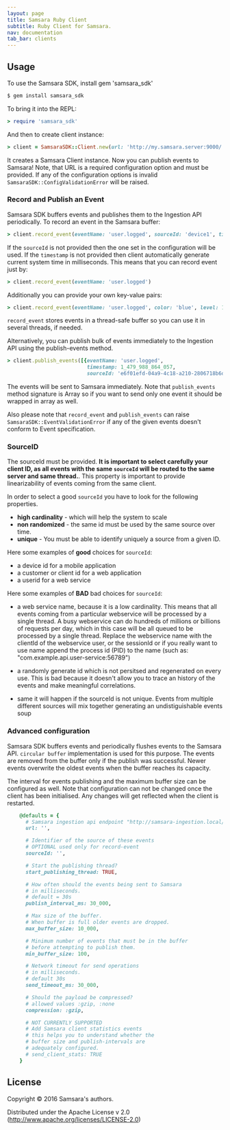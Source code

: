 ```yaml
---
layout: page
title: Samsara Ruby Client
subtitle: Ruby Client for Samsara.
nav: documentation
tab_bar: clients
---
```


## Usage

To use the Samsara SDK, install gem 'samsara_sdk'

```bash
$ gem install samsara_sdk
```

To bring it into the REPL:

```ruby
> require 'samsara_sdk'
```

And then to create client instance:

```ruby
> client = SamsaraSDK::Client.new(url: 'http://my.samsara.server:9000/', sourceId: 'source identifier')
```
It creates a Samsara Client instance. Now you can publish events to Samsara!
Note, that URL is a required configuration option and must be provided.
If any of the configuration options is invalid `SamsaraSDK::ConfigValidationError` will be raised.

### Record and Publish an Event

Samsara SDK buffers events and publishes them to the Ingestion API
periodically. To record an event in the Samsara buffer:


```ruby
> client.record_event(eventName: 'user.logged', sourceId: 'device1', timestamp: 1_479_988_864_057)
```

If the `sourceId` is not provided then the one set in the configuration will be used.
If the `timestamp` is not provided then client automatically generate current system time in milliseconds.
This means that you can record event just by:

```ruby
> client.record_event(eventName: 'user.logged')
```
Additionally you can provide your own key-value pairs:

```ruby
> client.record_event(eventName: 'user.logged', color: 'blue', level: 10)
```

`record_event` stores events in a thread-safe buffer so you can use it in several threads, if needed.

Alternatively, you can publish bulk of events immediately to the
Ingestion API using the publish-events method.

```ruby
> client.publish_events([{eventName: 'user.logged',
                          timestamp: 1_479_988_864_057,
                          sourceId: 'e6f01efd-04a9-4c18-a210-2806718b6d43'}])
```

The events will be sent to Samsara immediately.
Note that `publish_events` method signature is Array<Hash> so if you want to send only one event
it should be wrapped in array as well.

Also please note that `record_event` and `publish_events` can raise `SamsaraSDK::EventValidationError`
if any of the given events doesn't conform to Event specification.

### SourceID

The sourceId must be provided. **It is important to select carefully
your client ID, as all events with the same `sourceId` will be routed
to the same server and same thread.**.  This property is important to
provide linearizability of events coming from the same client.

In order to select a good `sourceId` you have to look for the
following properties.

  - **high cardinality** - which will help the system to scale
  - **non randomized** - the same id must be used by the same source over time.
  - **unique** - You must be able to identify uniquely a source from a given ID.

Here some examples of **good** choices for `sourceId`:

  - a device id for a mobile application
  - a customer or client id for a web application
  - a userid for a web service

Here some examples of **BAD** bad choices for `sourceId`:

  - a web service name, because it is a low cardinality. This means
    that all events coming from a particular webservice will be
    processed by a single thread.  A busy webservice can do hundreds
    of millions or billions of requests per day, which in this case
    will be all queued to be processed by a single thread.  Replace
    the webservice name with the clientId of the webservice user, or
    the sessionId or if you really want to use name append the process
    id (PID) to the name (such as:
    "com.example.api.user-service:56789")

  - a randomly generate id which is not persitsed and regenerated on
    every use.  This is bad because it doesn't allow you to trace an
    history of the events and make meaningful correlations.

  - same it will happen if the sourceId is not unique. Events from
    multiple different sources will mix together generating an
    undistiguishable events soup


### Advanced configuration

Samsara SDK buffers events and periodically flushes events to the
Samsara API. `circular buffer` implementation is used for this purpose. The events are
removed from the buffer only if the publish was successful. Newer
events overwrite the oldest events when the buffer reaches its
capacity.

The interval for events publishing and the maximum buffer size can
be configured as well. Note that configuration can not
be changed once the client has been initialised. Any changes will get reflected when
the client is restarted.

```ruby
    @defaults = {
      # Samsara ingestion api endpoint "http://samsara-ingestion.local/"
      url: '',

      # Identifier of the source of these events
      # OPTIONAL used only for record-event
      sourceId: '',

      # Start the publishing thread?
      start_publishing_thread: TRUE,

      # How often should the events being sent to Samsara
      # in milliseconds.
      # default = 30s
      publish_interval_ms: 30_000,

      # Max size of the buffer.
      # When buffer is full older events are dropped.
      max_buffer_size: 10_000,

      # Minimum number of events that must be in the buffer
      # before attempting to publish them.
      min_buffer_size: 100,

      # Network timeout for send operations
      # in milliseconds.
      # default 30s
      send_timeout_ms: 30_000,

      # Should the payload be compressed?
      # allowed values :gzip, :none
      compression: :gzip,

      # NOT CURRENTLY SUPPORTED
      # Add Samsara client statistics events
      # this helps you to understand whether the
      # buffer size and publish-intervals are
      # adequately configured.
      # send_client_stats: TRUE
    }
```

## License

Copyright © 2016 Samsara's authors.

Distributed under the Apache License v 2.0 (http://www.apache.org/licenses/LICENSE-2.0)
